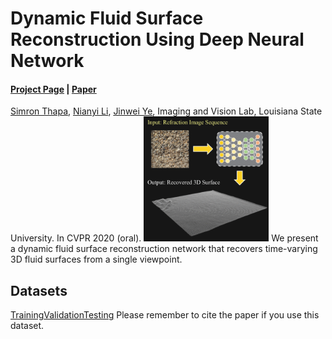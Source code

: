 # Dynamic Fluid Surface Reconstruction Using Deep Neural Network
#### [Project Page](https://ivlab.cse.lsu.edu/FSRN_CVPR20.html) | [Paper](https://ivlab.cse.lsu.edu/pub/fluid_cvpr20.pdf)
[Simron Thapa](https://simronthapa.github.io/), [Nianyi Li](https://sites.duke.edu/nianyi/), [Jinwei Ye](https://ivlab.cse.lsu.edu/), Imaging and Vision Lab, Louisiana State University. In CVPR 2020 (oral).
<img src="./img/3092-teaser.gif" width="200">
We present a dynamic fluid surface reconstruction network that recovers time-varying 3D fluid surfaces from a single viewpoint.

## Datasets
[Training]()[Validation]()[Testing]()
Please remember to cite the paper if you use this dataset.
